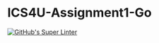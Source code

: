 # ICS4U-Assignment1-Go
[![GitHub's Super Linter](https://github.com/Marlon-Poddalgoda/ICS4U-Unit1-04-Go/workflows/GitHub's%20Super%20Linter/badge.svg)](https://github.com/Marlon-Poddalgoda/ICS4U-Unit1-04-Go/actions)
